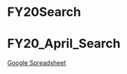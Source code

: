 # FY20Search
# FY20_April_Search

[Google Spreadsheet](https://docs.google.com/spreadsheets/d/1aYl-zzzEdrfpRktFrObyGsCslFwzSmM2gi6iFo_HUuY/edit?usp=sharing)
